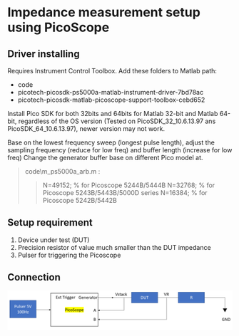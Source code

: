 # Impedance measurement setup using PicoScope
## Driver installing
Requires Instrument Control Toolbox.
Add these folders to Matlab path:
- code
- picotech-picosdk-ps5000a-matlab-instrument-driver-7bd78ac
- picotech-picosdk-matlab-picoscope-support-toolbox-cebd652

Install Pico SDK for both 32bits and 64bits for Matlab 32-bit and Matlab 64-bit, regardless of the OS version (Tested on PicoSDK_32_10.6.13.97 ans PicoSDK_64_10.6.13.97), newer version may not work.

Base on the lowest frequency sweep (longest pulse length), adjust the sampling frequency (reduce for low freq) and buffer length (increase for low freq)
Change the generator buffer base on different Pico model at.
> code\m_ps5000a_arb.m :
> > N=49152; % for Picoscope 5244B/5444B
> > N=32768; % for Picoscope 5243B/5443B/5000D series
> > N=16384; % for Picoscope 5242B/5442B
## Setup requirement
1.	Device under test (DUT)
2.	Precision resistor of value much smaller than the DUT impedance
3.	Pulser for triggering the Picoscope
## Connection
 ![Connection](/asset/connection.png)